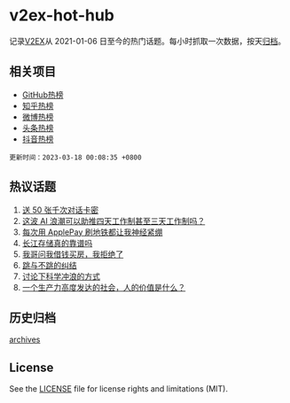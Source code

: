 # v2ex-hot-hub

 记录[V2EX](https://www.v2ex.com/)从 2021-01-06 日至今的热门话题。每小时抓取一次数据，按天[归档](archives)。
 
 ## 相关项目

- [GitHub热榜](https://github.com/snaildev/github-hot-hub)
- [知乎热榜](https://github.com/snaildev/zhihu-hot-hub)
- [微博热榜](https://github.com/snaildev/weibo-hot-hub)
- [头条热榜](https://github.com/snaildev/toutiao-hot-hub)
- [抖音热榜](https://github.com/snaildev/douyin-hot-hub)


 `更新时间：2023-03-18 00:08:35 +0800`

## 热议话题

1. [送 50 张千次对话卡密](https://www.v2ex.com/t/924713)
1. [这波 AI 浪潮可以助推四天工作制甚至三天工作制吗？](https://www.v2ex.com/t/924810)
1. [每次用 ApplePay 刷地铁都让我神经紧绷](https://www.v2ex.com/t/924739)
1. [长江存储真的靠谱吗](https://www.v2ex.com/t/924773)
1. [我哥问我借钱买房，我拒绝了](https://www.v2ex.com/t/924735)
1. [跳与不跳的纠结](https://www.v2ex.com/t/924777)
1. [讨论下科学冲浪的方式](https://www.v2ex.com/t/924791)
1. [一个生产力高度发达的社会，人的价值是什么？](https://www.v2ex.com/t/924892)

## 历史归档

[archives](archives)

## License

See the [LICENSE](LICENSE) file for license rights and limitations (MIT).
